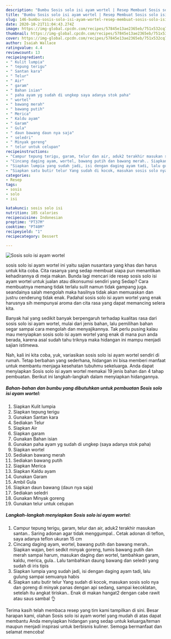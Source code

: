 ```yaml
---
description: "Bumbu Sosis solo isi ayam wortel | Resep Membuat Sosis solo isi ayam wortel Yang Mudah Dan Praktis"
title: "Bumbu Sosis solo isi ayam wortel | Resep Membuat Sosis solo isi ayam wortel Yang Mudah Dan Praktis"
slug: 146-bumbu-sosis-solo-isi-ayam-wortel-resep-membuat-sosis-solo-isi-ayam-wortel-yang-mudah-dan-praktis
date: 2020-10-21T11:04:43.274Z
image: https://img-global.cpcdn.com/recipes/57845e13ae2365eb/751x532cq70/sosis-solo-isi-ayam-wortel-foto-resep-utama.jpg
thumbnail: https://img-global.cpcdn.com/recipes/57845e13ae2365eb/751x532cq70/sosis-solo-isi-ayam-wortel-foto-resep-utama.jpg
cover: https://img-global.cpcdn.com/recipes/57845e13ae2365eb/751x532cq70/sosis-solo-isi-ayam-wortel-foto-resep-utama.jpg
author: Isaiah Wallace
ratingvalue: 4.4
reviewcount: 13
recipeingredient:
- " Kulit lumpia"
- " tepung terigu"
- " Santan kara"
- " Telur"
- " Air"
- " garam"
- " Bahan isian"
- " paha ayam yg sudah di ungkep saya adanya stok paha"
- " wortel"
- " bawang merah"
- " bawang putih"
- " Merica"
- " Kaldu ayam"
- " Garam"
- " Gula"
- " daun bawang daun nya saja"
- " seledri"
- " Minyak goreng"
- " telur untuk celupan"
recipeinstructions:
- "Campur tepung terigu, garam, telur dan air, aduk2 terakhir masukan santan.. Saring adonan agar tidak menggumpal.. Cetak adonan di teflon, saya adanya teflon ukuran 15 cm"
- "Cincang daging ayam, wortel, bawang putih dan bawang merah.. Siapkan wajan, beri sedkit minyak goreng, tumis bawang putih dan merah sampai harum, masukan daging dan wortel, tambahkan garam, kaldu, merica, gula.. Lalu tambahkan daung bawang dan seledri yang sudah di iris tipis"
- "Siapkan lumpia yang sudah jadi, isi dengan daging ayam tadi, lalu gulung sampai semuanya habis"
- "Siapkan satu butir telur Yang sudah di kocok, masukan sosis solo nya dan goreng di minyak panas dengan api sedang, sampai kecoklatan, setelah itu angkat tiriskan.. Enak di makan hangat2 dengan cabe rawit atau saus sambal 👌"
categories:
- Resep
tags:
- sosis
- solo
- isi

katakunci: sosis solo isi 
nutrition: 185 calories
recipecuisine: Indonesian
preptime: "PT37M"
cooktime: "PT40M"
recipeyield: "1"
recipecategory: Dessert

---
```



![Sosis solo isi ayam wortel](https://img-global.cpcdn.com/recipes/57845e13ae2365eb/751x532cq70/sosis-solo-isi-ayam-wortel-foto-resep-utama.jpg)


sosis solo isi ayam wortel ini yaitu sajian nusantara yang khas dan harus untuk kita coba. Cita rasanya yang sedap membuat siapa pun menantikan kehadirannya di meja makan.
Bunda lagi mencari ide resep sosis solo isi ayam wortel untuk jualan atau dikonsumsi sendiri yang Sedap? Cara membuatnya memang tidak terlalu sulit namun tidak gampang juga. seandainya salah mengolah maka hasilnya tidak akan memuaskan dan justru cenderung tidak enak. Padahal sosis solo isi ayam wortel yang enak harusnya sih mempunyai aroma dan cita rasa yang dapat memancing selera kita.



Banyak hal yang sedikit banyak berpengaruh terhadap kualitas rasa dari sosis solo isi ayam wortel, mulai dari jenis bahan, lalu pemilihan bahan segar sampai cara mengolah dan menyajikannya. Tak perlu pusing kalau mau menyiapkan sosis solo isi ayam wortel yang enak di mana pun anda berada, karena asal sudah tahu triknya maka hidangan ini mampu menjadi sajian istimewa.


Nah, kali ini kita coba, yuk, variasikan sosis solo isi ayam wortel sendiri di rumah. Tetap berbahan yang sederhana, hidangan ini bisa memberi manfaat untuk membantu menjaga kesehatan tubuhmu sekeluarga. Anda dapat menyiapkan Sosis solo isi ayam wortel memakai 19 jenis bahan dan 4 tahap pembuatan. Berikut ini langkah-langkah dalam menyiapkan hidangannya.

<!--inarticleads1-->

##### Bahan-bahan dan bumbu yang dibutuhkan untuk pembuatan Sosis solo isi ayam wortel:

1. Siapkan  Kulit lumpia
1. Siapkan  tepung terigu
1. Gunakan  Santan kara
1. Sediakan  Telur
1. Siapkan  Air
1. Siapkan  garam
1. Gunakan  Bahan isian
1. Gunakan  paha ayam yg sudah di ungkep (saya adanya stok paha)
1. Siapkan  wortel
1. Sediakan  bawang merah
1. Sediakan  bawang putih
1. Siapkan  Merica
1. Siapkan  Kaldu ayam
1. Gunakan  Garam
1. Ambil  Gula
1. Siapkan  daun bawang (daun nya saja)
1. Sediakan  seledri
1. Gunakan  Minyak goreng
1. Gunakan  telur untuk celupan




<!--inarticleads2-->

##### Langkah-langkah menyiapkan Sosis solo isi ayam wortel:

1. Campur tepung terigu, garam, telur dan air, aduk2 terakhir masukan santan.. Saring adonan agar tidak menggumpal.. Cetak adonan di teflon, saya adanya teflon ukuran 15 cm
1. Cincang daging ayam, wortel, bawang putih dan bawang merah.. Siapkan wajan, beri sedkit minyak goreng, tumis bawang putih dan merah sampai harum, masukan daging dan wortel, tambahkan garam, kaldu, merica, gula.. Lalu tambahkan daung bawang dan seledri yang sudah di iris tipis
1. Siapkan lumpia yang sudah jadi, isi dengan daging ayam tadi, lalu gulung sampai semuanya habis
1. Siapkan satu butir telur Yang sudah di kocok, masukan sosis solo nya dan goreng di minyak panas dengan api sedang, sampai kecoklatan, setelah itu angkat tiriskan.. Enak di makan hangat2 dengan cabe rawit atau saus sambal 👌




Terima kasih telah membaca resep yang tim kami tampilkan di sini. Besar harapan kami, olahan Sosis solo isi ayam wortel yang mudah di atas dapat membantu Anda menyiapkan hidangan yang sedap untuk keluarga/teman maupun menjadi inspirasi untuk berbisnis kuliner. Semoga bermanfaat dan selamat mencoba!
